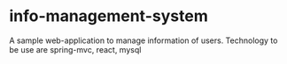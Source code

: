 # info-management-system
A sample web-application to manage information of users. Technology to be use are spring-mvc, react, mysql
